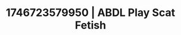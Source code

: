 ---
categories:
- Satin sheets
- AI-generated
- Soft spanking
- Afterglow vibes
- Ethical porn
- ASMR
- Caressing curves
- Cosplay
image: /assets/images/1746723579950.jpg
layout: post
seo:
  description: Featured content with artistic Scat Fetish, ABDL Play. HD images available.
  keywords: Scat Fetish, ABDL Play
  og_image: /assets/images/1746723579950.jpg
  schema_type: VisualArtwork
tags:
- ABDL Play
- '#1746723579950'
- Scat Fetish
title: 1746723579950 | ABDL Play Scat Fetish
---